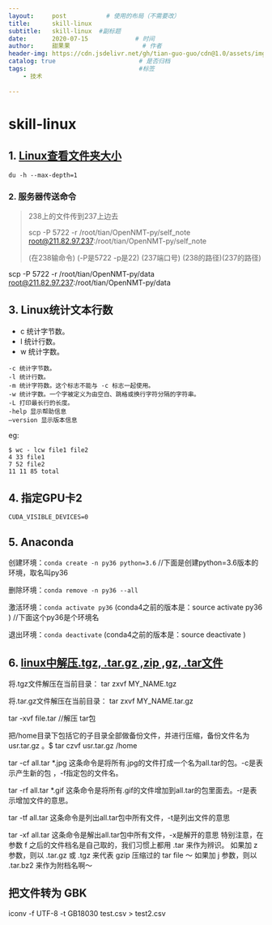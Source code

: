 ```yaml
---
layout:     post           # 使用的布局（不需要改）
title:      skill-linux
subtitle:   skill-linux  #副标题
date:       2020-07-15             # 时间
author:     甜果果                    # 作者
header-img: https://cdn.jsdelivr.net/gh/tian-guo-guo/cdn@1.0/assets/img/post-bg-debug.png    #背景图片
catalog: true                       # 是否归档
tags:                               #标签
    - 技术
 
---
```


# skill-linux

## 1. [Linux查看文件夹大小](https://blog.csdn.net/ouyang_peng/article/details/10414499)

```
du -h --max-depth=1
```



### 2. 服务器传送命令

>238上的文件传到237上边去
>
>scp -P 5722 -r /root/tian/OpenNMT-py/self_note root@211.82.97.237:/root/tian/OpenNMT-py/self_note
>
>(在238输命令) (-P是5722 -p是22) (237端口号) (238的路径)(237的路径)

scp -P 5722 -r /root/tian/OpenNMT-py/data root@211.82.97.237:/root/tian/OpenNMT-py/data

## 3. Linux统计文本行数

  - c 统计字节数。
  - l 统计行数。
  - w 统计字数。

```
-c 统计字节数。
-l 统计行数。
-m 统计字符数。这个标志不能与 -c 标志一起使用。
-w 统计字数。一个字被定义为由空白、跳格或换行字符分隔的字符串。
-L 打印最长行的长度。
-help 显示帮助信息
–version 显示版本信息
```

eg:

```
$ wc - lcw file1 file2
4 33 file1
7 52 file2
11 11 85 total
```

## 4. 指定GPU卡2

```
CUDA_VISIBLE_DEVICES=0 
```



## 5. Anaconda

创建环境：`conda create -n py36 python=3.6`  //下面是创建python=3.6版本的环境，取名叫py36 

删除环境：`conda remove -n py36 --all`

激活环境：`conda activate py36`   (conda4之前的版本是：source activate py36 ) //下面这个py36是个环境名

退出环境：`conda deactivate`  (conda4之前的版本是：source deactivate )

## 6. [linux中解压.tgz, .tar.gz ,zip ,gz, .tar文件](https://blog.csdn.net/fu6543210/article/details/79845781)

将.tgz文件解压在当前目录： tar zxvf  MY_NAME.tgz 

将.tar.gz文件解压在当前目录： tar zxvf  MY_NAME.tar.gz

tar -xvf file.tar //解压 tar包

把/home目录下包括它的子目录全部做备份文件，并进行压缩，备份文件名为usr.tar.gz 。$ tar czvf usr.tar.gz /home

tar -cf all.tar *.jpg   这条命令是将所有.jpg的文件打成一个名为all.tar的包。-c是表示产生新的包 ，-f指定包的文件名。

 tar -rf all.tar *.gif   这条命令是将所有.gif的文件增加到all.tar的包里面去。-r是表示增加文件的意思。

tar -tf all.tar   这条命令是列出all.tar包中所有文件，-t是列出文件的意思

 tar -xf all.tar  这条命令是解出all.tar包中所有文件，-x是解开的意思  特别注意，在参数 f 之后的文件档名是自己取的，我们习惯上都用 .tar 来作为辨识。  如果加 z 参数，则以 .tar.gz 或 .tgz 来代表 gzip 压缩过的 tar file ～  如果加 j 参数，则以 .tar.bz2 来作为附档名啊～



## 把文件转为 GBK

iconv -f UTF-8 -t GB18030 test.csv > test2.csv
